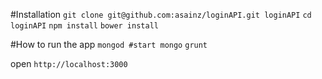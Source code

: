 #Installation
`git clone git@github.com:asainz/loginAPI.git loginAPI`
`cd loginAPI`
`npm install`
`bower install`


#How to run the app
`mongod #start mongo`
`grunt`

open `http://localhost:3000`